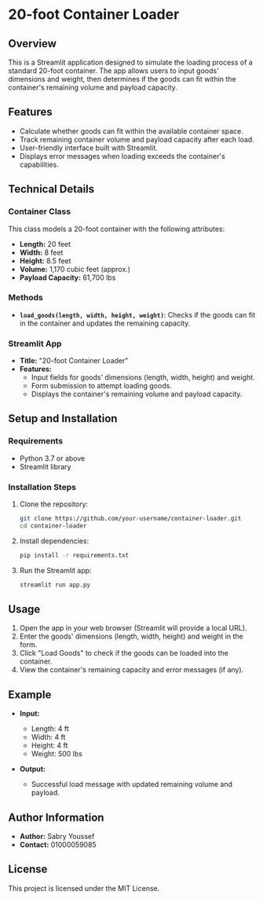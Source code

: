 # 20-foot Container Loader

## Overview

This is a Streamlit application designed to simulate the loading process of a standard 20-foot container. The app allows users to input goods' dimensions and weight, then determines if the goods can fit within the container's remaining volume and payload capacity.

## Features

- Calculate whether goods can fit within the available container space.
- Track remaining container volume and payload capacity after each load.
- User-friendly interface built with Streamlit.
- Displays error messages when loading exceeds the container's capabilities.

## Technical Details

### Container Class

This class models a 20-foot container with the following attributes:
- **Length:** 20 feet
- **Width:** 8 feet
- **Height:** 8.5 feet
- **Volume:** 1,170 cubic feet (approx.)
- **Payload Capacity:** 61,700 lbs

### Methods

- **`load_goods(length, width, height, weight)`**: Checks if the goods can fit in the container and updates the remaining capacity.

### Streamlit App

- **Title:** "20-foot Container Loader"
- **Features:**
  - Input fields for goods' dimensions (length, width, height) and weight.
  - Form submission to attempt loading goods.
  - Displays the container's remaining volume and payload capacity.

## Setup and Installation

### Requirements

- Python 3.7 or above
- Streamlit library

### Installation Steps

1. Clone the repository:
   ```bash
   git clone https://github.com/your-username/container-loader.git
   cd container-loader
   ```

2. Install dependencies:
   ```bash
   pip install -r requirements.txt
   ```

3. Run the Streamlit app:
   ```bash
   streamlit run app.py
   ```

## Usage

1. Open the app in your web browser (Streamlit will provide a local URL).
2. Enter the goods' dimensions (length, width, height) and weight in the form.
3. Click "Load Goods" to check if the goods can be loaded into the container.
4. View the container's remaining capacity and error messages (if any).

## Example

- **Input:**
  - Length: 4 ft
  - Width: 4 ft
  - Height: 4 ft
  - Weight: 500 lbs

- **Output:**
  - Successful load message with updated remaining volume and payload.

## Author Information

- **Author:** Sabry Youssef
- **Contact:** 01000059085

## License

This project is licensed under the MIT License.
